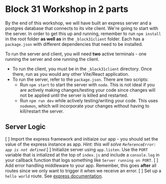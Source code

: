 # Block 31 Workshop in 2 parts 

By the end of this workshop, we will have built an express server and a postgres database that connects to its vite client. We're going to start with the server. In order to get this up and running, remember to run `npm install` in the root folder **as well as** in the `_block31client` folder. Each has a `package.json` with different dependencies that need to be installed. 

To run the server and client, you will need **two** active terminals - one running the server and one running the client.

- To run the client, you must be in the `_block31client` directory. Once there, run as you would any other Vite/React application.
- To run the server, refer to the `package.json`. There are two scripts:
  - Run `npm start` to start the server with `node`. This is not ideal if you are actively making changes/testing your code since changes will not be applied until the server is killed and restarted.
  - Run `npm run dev` while actively testing/writing your code. This uses `nodemon`, which will incorporate your changes without having to kill/restart the server.

## Server Logic 
[ ] Import the express framework and initiaize our app - you should set the value of the express instance as app.
*Hint: this will solve `ReferenceError: app is not defined`*
[ ] Initialize server using `app.listen`. Use the `PORT` variable that is intialized at the top of `index.js` and include a `console.log` in your callback function that logs something like `Server running on PORT`.
[ ] Add error handling middleware to your app. Remember, this goes **after** all routes since we only want to trigger it when we receive an error.
[ ] Set up a `hello world` route. See [express documentation](https://expressjs.com/en/starter/hello-world.html).